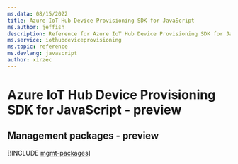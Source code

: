 ```yaml
---
ms.data: 08/15/2022
title: Azure IoT Hub Device Provisioning SDK for JavaScript
ms.author: jeffish
description: Reference for Azure IoT Hub Device Provisioning SDK for JavaScript
ms.service: iothubdeviceprovisioning
ms.topic: reference
ms.devlang: javascript
author: xirzec
---
```

# Azure IoT Hub Device Provisioning SDK for JavaScript - preview

## Management packages - preview
[!INCLUDE [mgmt-packages](iot-hub-device-provisioning-mgmt-index.md)]
